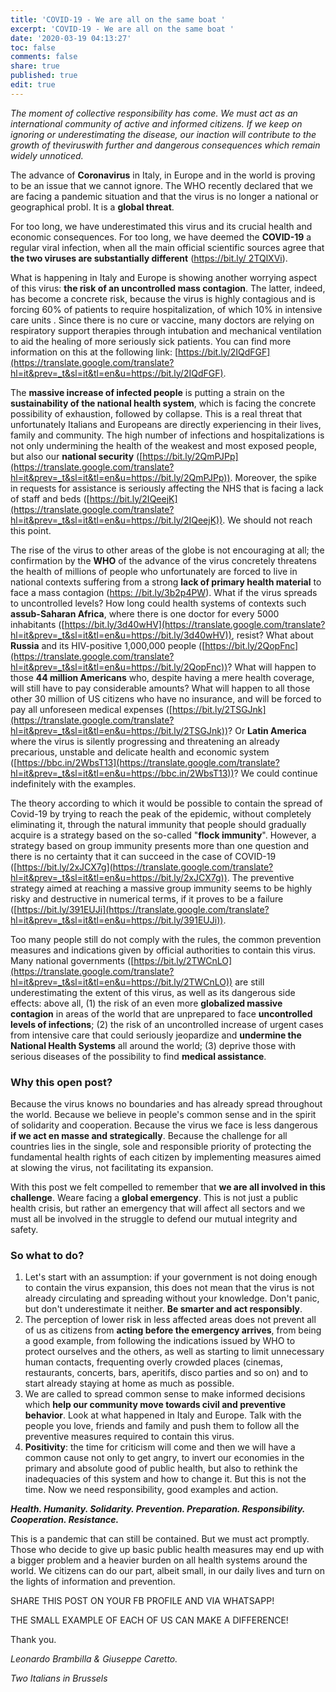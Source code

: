 ```yaml
---
title: 'COVID-19 - We are all on the same boat '
excerpt: 'COVID-19 - We are all on the same boat '
date: '2020-03-19 04:13:27'
toc: false
comments: false
share: true
published: true
edit: true
---
```

*The moment of collective responsibility has come. We must act as an international community of active and informed citizens. If we keep on ignoring or underestimating the disease, our inaction will contribute to the growth of theviruswith further and dangerous consequences which remain widely unnoticed.*

The advance of **Coronavirus** in Italy, in Europe and in the world is proving to be an issue that we cannot ignore. The WHO recently declared that we are facing a pandemic situation and that the virus is no longer a national or geographical probl. It is a **global threat**.

For too long, we have underestimated this virus and its crucial health and economic consequences. For too long, we have deemed the **COVID-19** a regular viral infection, when all the main official scientific sources agree that **the two viruses are substantially different** ([https://bit.ly/ 2TQlXVi](https://translate.google.com/translate?hl=it&prev=_t&sl=it&tl=en&u=https://bit.ly/2TQlXVi)).

What is happening in Italy and Europe is showing another worrying aspect of this virus: **the risk of an uncontrolled mass contagion**. The latter, indeed, has become a concrete risk, because the virus is highly contagious and is forcing 60% of patients to require hospitalization, of which 10% in intensive care units . Since there is no cure or vaccine, many doctors are relying on respiratory support therapies through intubation and mechanical ventilation to aid the healing of more seriously sick patients. You can find more information on this at the following link: [https://bit.ly/2IQdFGF](https://translate.google.com/translate?hl=it&prev=_t&sl=it&tl=en&u=https://bit.ly/2IQdFGF).

The **massive increase of infected people** is putting a strain on the **sustainability of the national health system**, which is facing the concrete possibility of exhaustion, followed by collapse. This is a real threat that unfortunately Italians and Europeans are directly experiencing in their lives, family and community. The high number of infections and hospitalizations is not only undermining the health of the weakest and most exposed people, but also our **national security** ([https://bit.ly/2QmPJPp](https://translate.google.com/translate?hl=it&prev=_t&sl=it&tl=en&u=https://bit.ly/2QmPJPp)). Moreover, the spike in requests for assistance is seriously affecting the NHS that is facing a lack of staff and beds ([https://bit.ly/2IQeejK](https://translate.google.com/translate?hl=it&prev=_t&sl=it&tl=en&u=https://bit.ly/2IQeejK)). We should not reach this point.

The rise of the virus to other areas of the globe is not encouraging at all; the confirmation by the **WHO** of the advance of the virus concretely threatens the health of millions of people who unfortunately are forced to live in national contexts suffering from a strong **lack of primary health material** to face a mass contagion ([https: //bit.ly/3b2p4PW](https://translate.google.com/translate?hl=it&prev=_t&sl=it&tl=en&u=https://bit.ly/3b2p4PW)). What if the virus spreads to uncontrolled levels? How long could health systems of contexts such **assub-Saharan Africa**, where there is one doctor for every 5000 inhabitants ([https://bit.ly/3d40wHV](https://translate.google.com/translate?hl=it&prev=_t&sl=it&tl=en&u=https://bit.ly/3d40wHV)), resist? What about **Russia** and its HIV-positive 1,000,000 people ([https://bit.ly/2QopFnc](https://translate.google.com/translate?hl=it&prev=_t&sl=it&tl=en&u=https://bit.ly/2QopFnc))? What will happen to those **44 million Americans** who, despite having a mere health coverage, will still have to pay considerable amounts? What will happen to all those other 30 million of US citizens who have no insurance, and will be forced to pay all unforeseen medical expenses ([https://bit.ly/2TSGJnk](https://translate.google.com/translate?hl=it&prev=_t&sl=it&tl=en&u=https://bit.ly/2TSGJnk))? Or **Latin America** where the virus is silently progressing and threatening an already precarious, unstable and delicate health and economic system ([https://bbc.in/2WbsT13](https://translate.google.com/translate?hl=it&prev=_t&sl=it&tl=en&u=https://bbc.in/2WbsT13))? We could continue indefinitely with the examples.

The theory according to which it would be possible to contain the spread of Covid-19 by trying to reach the peak of the epidemic, without completely eliminating it, through the natural immunity that people should gradually acquire is a strategy based on the so-called "**flock immunity**". However, a strategy based on group immunity presents more than one question and there is no certainty that it can succeed in the case of COVID-19 ([https://bit.ly/2xJCX7g](https://translate.google.com/translate?hl=it&prev=_t&sl=it&tl=en&u=https://bit.ly/2xJCX7g)). The preventive strategy aimed at reaching a massive group immunity seems to be highly risky and destructive in numerical terms, if it proves to be a failure ([https://bit.ly/391EUJi](https://translate.google.com/translate?hl=it&prev=_t&sl=it&tl=en&u=https://bit.ly/391EUJi)).

Too many people still do not comply with the rules, the common prevention measures and indications given by official authorities to contain this virus. Many national governments ([https://bit.ly/2TWCnLO](https://translate.google.com/translate?hl=it&prev=_t&sl=it&tl=en&u=https://bit.ly/2TWCnLO)) are still underestimating the extent of this virus, as well as its dangerous side effects: above all, (1) the risk of an even more **globalized massive contagion** in areas of the world that are unprepared to face **uncontrolled levels of infections**; (2) the risk of an uncontrolled increase of urgent cases from intensive care that could seriously jeopardize and **undermine the National Health Systems** all around the world; (3) deprive those with serious diseases of the possibility to find **medical assistance**.

### Why this open post?

Because the virus knows no boundaries and has already spread throughout the world. Because we believe in people's common sense and in the spirit of solidarity and cooperation. Because the virus we face is less dangerous **if we act en masse and strategically**. Because the challenge for all countries lies in the single, sole and responsible priority of protecting the fundamental health rights of each citizen by implementing measures aimed at slowing the virus, not facilitating its expansion.

With this post we felt compelled to remember that **we are all involved in this challenge**. Weare facing a **global emergency**. This is not just a public health crisis, but rather an emergency that will affect all sectors and we must all be involved in the struggle to defend our mutual integrity and safety.

### So what to do?

1. Let's start with an assumption: if your government is not doing enough to contain the virus expansion, this does not mean that the virus is not already circulating and spreading without your knowledge. Don't panic, but don't underestimate it neither. **Be smarter and act responsibly**.
2. The perception of lower risk in less affected areas does not prevent all of us as citizens from **acting before the emergency arrives**, from being a good example, from following the indications issued by WHO to protect ourselves and the others, as well as starting to limit unnecessary human contacts, frequenting overly crowded places (cinemas, restaurants, concerts, bars, aperitifs, disco parties and so on) and to start already staying at home as much as possible.
3. We are called to spread common sense to make informed decisions which **help our community move towards civil and preventive behavior**. Look at what happened in Italy and Europe. Talk with the people you love, friends and family and push them to follow all the preventive measures required to contain this virus.
4. **Positivity**: the time for criticism will come and then we will have a common cause not only to get angry, to invert our economies in the primary and absolute good of public health, but also to rethink the inadequacies of this system and how to change it. But this is not the time. Now we need responsibility, good examples and action.

***Health. Humanity. Solidarity. Prevention. Preparation. Responsibility. Cooperation. Resistance.***

This is a pandemic that can still be contained. But we must act promptly. Those who decide to give up basic public health measures may end up with a bigger problem and a heavier burden on all health systems around the world. We citizens can do our part, albeit small, in our daily lives and turn on the lights of information and prevention.

SHARE THIS POST ON YOUR FB PROFILE AND VIA WHATSAPP!

THE SMALL EXAMPLE OF EACH OF US CAN MAKE A DIFFERENCE!

Thank you.

*Leonardo Brambilla & Giuseppe Caretto.* 

*Two Italians in Brussels*